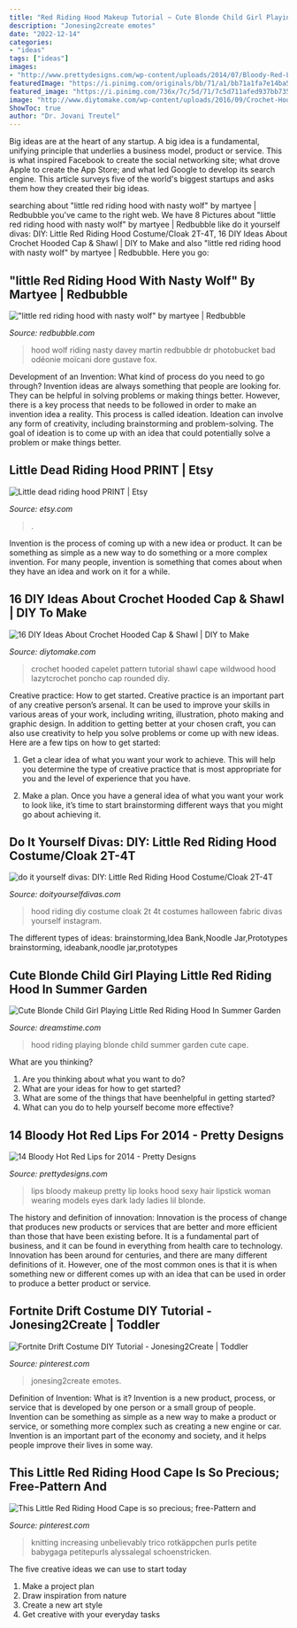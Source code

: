 ```yaml
---
title: "Red Riding Hood Makeup Tutorial ~ Cute Blonde Child Girl Playing Little Red Riding Hood In Summer Garden"
description: "Jonesing2create emotes"
date: "2022-12-14"
categories:
- "ideas"
tags: ["ideas"]
images:
- "http://www.prettydesigns.com/wp-content/uploads/2014/07/Bloody-Red-Lips.jpg"
featuredImage: "https://i.pinimg.com/originals/bb/71/a1/bb71a1fa7e14ba535a3367af9e33a016.jpg"
featured_image: "https://i.pinimg.com/736x/7c/5d/71/7c5d711afed937bb735284a1aa77d56e.jpg"
image: "http://www.diytomake.com/wp-content/uploads/2016/09/Crochet-Hooded-brown-cap.jpg"
ShowToc: true
author: "Dr. Jovani Treutel"
---
```



Big ideas are at the heart of any startup. A big idea is a fundamental, unifying principle that underlies a business model, product or service. This is what inspired Facebook to create the social networking site; what drove Apple to create the App Store; and what led Google to develop its search engine. This article surveys five of the world's biggest startups and asks them how they created their big ideas.

	

		
searching about &quot;little red riding hood with nasty wolf&quot; by martyee | Redbubble you've came to the right web. We have 8 Pictures about &quot;little red riding hood with nasty wolf&quot; by martyee | Redbubble like do it yourself divas: DIY: Little Red Riding Hood Costume/Cloak 2T-4T, 16 DIY Ideas About Crochet Hooded Cap &amp; Shawl | DIY to Make and also &quot;little red riding hood with nasty wolf&quot; by martyee | Redbubble. Here you go:
		
    
## &quot;little Red Riding Hood With Nasty Wolf&quot; By Martyee | Redbubble

<img loading=lazy src="https://ih0.redbubble.net/image.8909111.2202/flat,800x800,075,f.jpg" onerror="this.onerror=null;this.src='https://tse4.mm.bing.net/th?id=OIP.rfmx2x8bhoto16oCfAElEAHaJQ&amp;pid=15.1';" alt="&quot;little red riding hood with nasty wolf&quot; by martyee | Redbubble">

_Source: redbubble.com_

>hood wolf riding nasty davey martin redbubble dr photobucket bad odéonie moïcani dore gustave fox. 

	

Development of an Invention: What kind of process do you need to go through?
Invention ideas are always something that people are looking for. They can be helpful in solving problems or making things better. However, there is a key process that needs to be followed in order to make an invention idea a reality. This process is called ideation. Ideation can involve any form of creativity, including brainstorming and problem-solving. The goal of ideation is to come up with an idea that could potentially solve a problem or make things better.

    
## Little Dead Riding Hood PRINT | Etsy

<img loading=lazy src="https://i.etsystatic.com/5825299/r/il/0cf36b/404826799/il_794xN.404826799_b1ea.jpg" onerror="this.onerror=null;this.src='https://tse3.mm.bing.net/th?id=OIP.zm2We5MNhKBeFbEZGippsgHaHq&amp;pid=15.1';" alt="Little dead riding hood PRINT | Etsy">

_Source: etsy.com_

>. 

	

Invention is the process of coming up with a new idea or product. It can be something as simple as a new way to do something or a more complex invention. For many people, invention is something that comes about when they have an idea and work on it for a while.

    
## 16 DIY Ideas About Crochet Hooded Cap &amp; Shawl | DIY To Make

<img loading=lazy src="http://www.diytomake.com/wp-content/uploads/2016/09/Crochet-Hooded-brown-cap.jpg" onerror="this.onerror=null;this.src='https://tse4.mm.bing.net/th?id=OIP.yYKA-_zHdlzPmJymm3HdSwHaKW&amp;pid=15.1';" alt="16 DIY Ideas About Crochet Hooded Cap &amp; Shawl | DIY to Make">

_Source: diytomake.com_

>crochet hooded capelet pattern tutorial shawl cape wildwood hood lazytcrochet poncho cap rounded diy. 

	

Creative practice: How to get started.
Creative practice is an important part of any creative person’s arsenal. It can be used to improve your skills in various areas of your work, including writing, illustration, photo making and graphic design. In addition to getting better at your chosen craft, you can also use creativity to help you solve problems or come up with new ideas. Here are a few tips on how to get started:
1. Get a clear idea of what you want your work to achieve. This will help you determine the type of creative practice that is most appropriate for you and the level of experience that you have.

2. Make a plan. Once you have a general idea of what you want your work to look like, it’s time to start brainstorming different ways that you might go about achieving it.

    
## Do It Yourself Divas: DIY: Little Red Riding Hood Costume/Cloak 2T-4T

<img loading=lazy src="https://4.bp.blogspot.com/-TJJqTw1A1MA/UmbrUcwUxAI/AAAAAAAAHwM/H2N7q8X5oxA/s1600/Little+Red+7.jpg" onerror="this.onerror=null;this.src='https://tse3.mm.bing.net/th?id=OIP.eG5WvaTyTtlcW5qW71_-dgHaLH&amp;pid=15.1';" alt="do it yourself divas: DIY: Little Red Riding Hood Costume/Cloak 2T-4T">

_Source: doityourselfdivas.com_

>hood riding diy costume cloak 2t 4t costumes halloween fabric divas yourself instagram. 

	

The different types of ideas: brainstorming,Idea Bank,Noodle Jar,Prototypes
brainstorming, ideabank,noodle jar,prototypes

    
## Cute Blonde Child Girl Playing Little Red Riding Hood In Summer Garden

<img loading=lazy src="https://thumbs.dreamstime.com/b/cute-blonde-child-girl-playing-little-red-riding-hood-summer-garden-cape-standing-near-wooden-house-48053779.jpg" onerror="this.onerror=null;this.src='https://tse1.mm.bing.net/th?id=OIP.Xy3du9_xx1Lb86KaxiMo2QDLEy&amp;pid=15.1';" alt="Cute Blonde Child Girl Playing Little Red Riding Hood In Summer Garden">

_Source: dreamstime.com_

>hood riding playing blonde child summer garden cute cape. 

	

What are you thinking?
1. Are you thinking about what you want to do?
2. What are your ideas for how to get started? 
3. What are some of the things that have beenhelpful in getting started?
4. What can you do to help yourself become more effective?

    
## 14 Bloody Hot Red Lips For 2014 - Pretty Designs

<img loading=lazy src="http://www.prettydesigns.com/wp-content/uploads/2014/07/Bloody-Red-Lips.jpg" onerror="this.onerror=null;this.src='https://tse4.mm.bing.net/th?id=OIP.IZV24hG2Dm8kX4rUJ8tz-AHaLG&amp;pid=15.1';" alt="14 Bloody Hot Red Lips for 2014 - Pretty Designs">

_Source: prettydesigns.com_

>lips bloody makeup pretty lip looks hood sexy hair lipstick woman wearing models eyes dark lady ladies lil blonde. 

	

The history and definition of innovation:
Innovation is the process of change that produces new products or services that are better and more efficient than those that have been existing before. It is a fundamental part of business, and it can be found in everything from health care to technology. Innovation has been around for centuries, and there are many different definitions of it. However, one of the most common ones is that it is when something new or different comes up with an idea that can be used in order to produce a better product or service.

    
## Fortnite Drift Costume DIY Tutorial - Jonesing2Create | Toddler

<img loading=lazy src="https://i.pinimg.com/736x/7c/5d/71/7c5d711afed937bb735284a1aa77d56e.jpg" onerror="this.onerror=null;this.src='https://tse3.mm.bing.net/th?id=OIP.r2TVzXB_4kzKAPornxpsZQHaLV&amp;pid=15.1';" alt="Fortnite Drift Costume DIY Tutorial - Jonesing2Create | Toddler">

_Source: pinterest.com_

>jonesing2create emotes. 

	

Definition of Invention: What is it?
Invention is a new product, process, or service that is developed by one person or a small group of people. Invention can be something as simple as a new way to make a product or service, or something more complex such as creating a new engine or car. Invention is an important part of the economy and society, and it helps people improve their lives in some way.

    
## This Little Red Riding Hood Cape Is So Precious; Free-Pattern And

<img loading=lazy src="https://i.pinimg.com/originals/bb/71/a1/bb71a1fa7e14ba535a3367af9e33a016.jpg" onerror="this.onerror=null;this.src='https://tse3.mm.bing.net/th?id=OIP.gEQl7vsrS2ePVGx9CMGN2wAAAA&amp;pid=15.1';" alt="This Little Red Riding Hood Cape is so precious; free-Pattern and">

_Source: pinterest.com_

>knitting increasing unbelievably trico rotkäppchen purls petite babygaga petitepurls alyssalegal schoenstricken. 

	

The five creative ideas we can use to start today
1. Make a project plan
2. Draw inspiration from nature
3. Create a new art style
4. Get creative with your everyday tasks 

